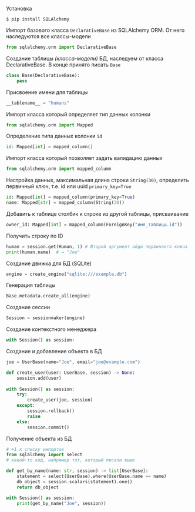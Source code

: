 Установка
```
$ pip install SQLAlchemy
```

Импорт базового класса `DeclarativeBase` из SQLAlchemy ORM. От него наследуются все классы-модели
```Python
from sqlalchemy.orm import DeclarativeBase
```

Создание таблицы *(класса-модели)* БД, наследуем от класса DeclarativeBase. В конце принято писать `Base`
```Python
class Base(DeclarativeBase):
	pass
```

Присвоение имени для таблицы
```Python
__tablename__ = "humans"
```

Импорт класса который определяет тип данных колонки
```Python
from sqlalchemy.orm import Mapped
```

Определение типа данных колонки `id` 
```Python
id: Mapped[int] = mapped_column()
```

Импорт класса который позволяет задать валидацию данных
```Python
from sqlalchemy.orm import mapped_column
```

Настройка данных, максимальная длина строки `String(30)`, определить первичный ключ, т.е. id или uuid `primary_key=True`
```Python
id: Mapped[int] = mapped_column(primary_key=True)	
name: Mapped[str] = mapped_column(String(30))
```

Добавить к таблице столбик к строке из другой таблицы, присваивание
```Python
owner_id: Mapped[int] = mapped_column(ForeignKey("имя_таблицы.id"))
```

Получить строку по ID
```Python
human = session.get(Human, 1) # Второй аргумент айди первичного ключа
print(human.name)  # → "Joe"
```

Создание движка для БД (SQLite)
```Python
engine = create_engine("sqlite:///example.db")
```

Генерация таблицы
```Python
Base.metadata.create_all(engine)
```

Создание сессии
```Python
Session = sessionmaker(engine)
```

Создание контекстного менеджера
```Python
with Session() as session:
```

Создание и добавление объекта в БД
```Python
joe = UserBase(name="Joe", email="joe@example.com")

def create_user(user: UserBase, session) -> None:
	session.add(user)
 
with Session() as session:
    try:
        create_user(joe, session)
    except:
        session.rollback()
        raise
    else:
        session.commit()
```

Получение объекта из БД
```Python
# +1 к списку импортов
from sqlalchemy import select
# какой-то код, например тот, который писали выше

def get_by_name(name: str, session) -> list[UserBase]:
	statement = select(UserBase).where(UserBase.name == name)
	db_object = session.scalars(statement).one()
	return db_object

with Session() as session:
	print(get_by_name("Joe", session))
```
